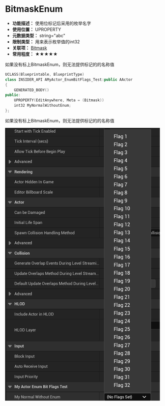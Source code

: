 ﻿# BitmaskEnum

- **功能描述：** 使用位标记后采用的枚举名字
- **使用位置：** UPROPERTY
- **元数据类型：** string="abc"
- **限制类型：** 用来表示枚举值的int32
- **关联项：** [Bitmask](#Meta_Enum_Bitmask)
- **常用程度：** ★★★★★

如果没有标上BitmaskEnum，则无法提供标记的的名称值

```cpp
UCLASS(Blueprintable, BlueprintType)
class INSIDER_API AMyActor_EnumBitFlags_Test:public AActor
{
	GENERATED_BODY()
public:
	UPROPERTY(EditAnywhere, Meta = (Bitmask))
	int32 MyNormalWithoutEnum;
};
```

如果没有标上BitmaskEnum，则无法提供标记的的名称值

![Untitled](Meta_Enum_BitmaskEnum_Untitled.png)
